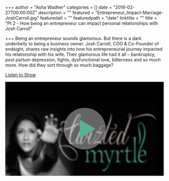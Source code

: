 +++
author = "Asha Wadher"
categories = []
date = "2016-02-27T00:00:00Z"
description = ""
featured = "Entrepreneur_Impact-Marriage-JoshCarroll.jpg"
featuredalt = ""
featuredpath = "date"
linktitle = ""
title = "Pt 2 - How being an entrepreneur can impact personal relationships with Josh Carroll"

+++
Being an entrepreneur sounds glamorous. But there is a dark underbelly to being a business owner. Josh Carroll, COO & Co-Founder of endsight, shares raw insights into how his entrepreneurial journey impacted his relationship with his wife. Their glamorous life had it all – bankruptcy, post partum depression, fights, dysfunctional love, bitterness and so much more. How did they sort through so much baggage?

<a href="Ep07_Part2_JoshCarroll_Entrepreneur_Marriage_.mp3" target="_blank">Listen to Show</a>

<a href="Ep07_Part2_JoshCarroll_Entrepreneur_Marriage_.mp3" target="_blank"><img src="/img/twiztedmyrtle/blog/radio-thumb.png" alt=""></a>



